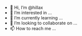 - 👋 Hi, I’m @hillax
- 👀 I’m interested in ...
- 🌱 I’m currently learning ...
- 💞️ I’m looking to collaborate on ...
- 📫 How to reach me ...

<!---
hillax/hillax is a ✨ special ✨ repository because its `README.md` (this file) appears on your GitHub profile.
You can click the Preview link to take a look at your changes.
--->

